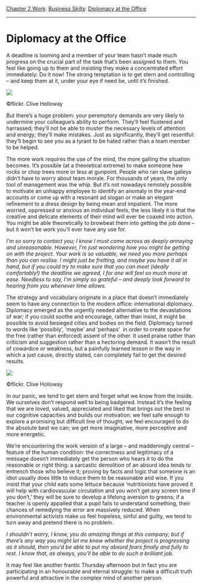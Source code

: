 [Chapter 2.Work](https://www.theschooloflife.com/thebookoflife/category/work/): [Business Skills](https://www.theschooloflife.com/thebookoflife/category/work/business-skills/): [Diplomacy at the Office](https://www.theschooloflife.com/thebookoflife/diplomacy-at-the-office/)

* * *

# Diplomacy at the Office

A deadline is looming and a member of your team hasn’t made much progress on the crucial part of the task that’s been assigned to them. You feel like going up to them and insisting they make a concentrated effort immediately: Do it now! The strong temptation is to get stern and controlling – and keep them at it, under your eye if need be, until it’s finished.

 ![](https://www.theschooloflife.com/thebookoflife/wp-content/uploads/2019/04/Screw-Up-Work-2.jpg)

©flickr. Clive Holloway

But there’s a huge problem: your peremptory demands are very likely to undermine your colleague’s ability to perform. They’ll feel flustered and harrassed; they’ll not be able to muster the necessary levels of attention and energy; they’ll make mistakes. Just as significantly, they’ll get resentful: they’ll begin to see you as a tyrant to be hated rather than a team member to be helped.

The more work requires the use of the mind, the more galling the situation becomes. It’s possible (at a theoretical extreme) to make someone hew rocks or chop trees more or less at gunpoint. People who ran slave galleys didn’t have to worry about team morale. For thousands of years, the only tool of management was the whip. But it’s not nowadays remotely possible to motivate an unhappy employee to identify an anomaly in the year-end accounts or come up with a resonant ad slogan or make an elegant refinement to a dress design by being mean and impatient. The more worried, oppressed or anxious an individual feels, the less likely it is that the creative and delicate elements of their mind will ever be coaxed into action. You might be able theoretically to browbeat them into getting the job done – but it won’t be work you’ll ever have any use for.

_I’m so sorry to contact you; I know I must come across as deeply annoying and unreasonable. However, I’m just wondering how you might be getting on with the project. Your work is so valuable, we need you more perhaps than you can realise. I might just be fretting, and maybe you have it all in hand, but if you could try to make sure that you can meet (ideally comfortably!) the deadline we agreed, I for one will feel so much more at ease. Needless to say, I’m simply so grateful – and deeply look forward to hearing from you whenever time allows._

The strategy and vocabulary originate in a place that doesn’t immediately seem to have any connection to the modern office: international diplomacy.&nbsp; Diplomacy emerged as the urgently needed alternative to the devastations of war; if you could soothe and encourage, rather than insist, it might be possible to avoid besieged cities and bodies on the field. Diplomacy turned to words like ‘possibly’, ‘maybe’ and ‘perhaps’ &nbsp;in order to create space for the free (rather than enforced) assent of the other. It used praise rather than criticism and suggestion rather than a hectoring demand. It wasn’t the result of cowardice or weakness, but a painfully learned lesson in the way in which a just cause, directly stated, can completely fail to get the desired results.

 ![](https://www.theschooloflife.com/thebookoflife/wp-content/uploads/2019/04/Screw-Up-Work-3.jpg)

©flickr. Clive Holloway

In our panic, we tend to get stern and forget what we know from the inside. We ourselves don’t respond well to being badgered. Instead it’s the feeling that we are loved, valued, appreciated and liked that brings out the best in our cognitive capacities and builds our motivation: we feel safe enough to explore a promising but difficult line of thought; we feel encouraged to do the absolute best we can; we get more imaginative, more perceptive and more energetic.

We’re encountering the work version of a large – and maddeningly central – feature of the human condition: the correctness and legitimacy of a message doesn’t immediately get the person who hears it to do the reasonable or right thing: a sarcastic demolition of an absurd idea tends to entrench those who believe it; proving by facts and logic that someone is an idiot usually does little to induce them to be reasonable and wise. If you insist that your child eats some lettuce because ‘nutritionists have proved it will help with cardiovascular circulation and you won’t get any screen time if you don’t,’ they will be sure to develop a lifelong aversion to greens; if a teacher is openly appalled that a pupil fails to understand something, their chances of remedying the error are massively reduced. When environmental activists make us feel hopeless, sinful and guilty, we tend to turn away and pretend there is no problem.

_I shouldn’t worry, I know, you do amazing things at this company; but if there’s any way you might let me know whether the project is progressing as it should, then you’d be able to put my absurd fears finally and fully to rest. I know that, as always, you’ll be able to do such a brilliant job._

It may feel like another frantic Thursday afternoon but in fact you are participating in an honourable and eternal struggle: to make a difficult truth powerful and attractive in the complex mind of another person.
